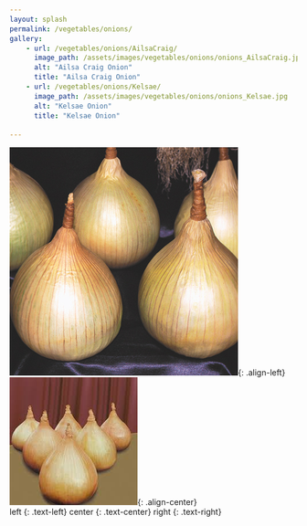 ```yaml
---
layout: splash
permalink: /vegetables/onions/
gallery: 
    - url: /vegetables/onions/AilsaCraig/
      image_path: /assets/images/vegetables/onions/onions_AilsaCraig.jpg
      alt: "Ailsa Craig Onion"
      title: "Ailsa Craig Onion"
    - url: /vegetables/onions/Kelsae/
      image_path: /assets/images/vegetables/onions/onions_Kelsae.jpg
      alt: "Kelsae Onion"
      title: "Kelsae Onion"
    
---
```

![image-left](/assets/images/vegetables/onions/onions_AilsaCraig.jpg){: .align-left}
![image-center](/assets/images/vegetables/onions/onions_Kelsae.jpg){: .align-center}
</br>
left
{: .text-left}
center
{: .text-center}
right
{: .text-right}